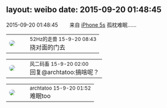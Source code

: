 layout: weibo
date: 2015-09-20 01:48:45
---
<meta name="referrer" content="no-referrer" />

2015-09-20 01:48:45  &nbsp;&nbsp;&nbsp;&nbsp;&nbsp;&nbsp; 来自 <a href="sinaweibo://customweibosource" rel="nofollow">iPhone 5s</a>
孤枕难眠…… ​​​

<table style="width: 100%;">
  <tr>
    <td style="width: 40px;"><img style="border-radius:50%" src="https://tva4.sinaimg.cn/crop.0.0.180.180.50/8beaf773jw1e8qgp5bmzyj2050050aa8.jpg?KID=imgbed,tva&Expires=1624463412&ssig=09fDj%2FrCMi"></td>
    <td colspan="2"><small>52Hz的走兽 15-9-20 08:43</small><br/>挠对面的门去</td>
  </tr>
</table>

<table style="width: 100%;">
  <tr>
    <td style="width: 40px;"><img style="border-radius:50%" src="https://tva3.sinaimg.cn/crop.0.0.639.639.50/6d2a6003jw8f3idy69w2gj20hs0hrt9g.jpg?KID=imgbed,tva&Expires=1624463412&ssig=hMV6x59m1G"></td>
    <td colspan="2"><small>风二码畜 15-9-20 02:00</small><br/>回复@archtatoo:搞啥呢？</td>
  </tr>
</table>

<table style="width: 100%;">
  <tr>
    <td style="width: 40px;"><img style="border-radius:50%" src="https://tvax2.sinaimg.cn/crop.0.0.512.512.50/4a01d5b6ly8ghqi7eygpqj20e80e875s.jpg?KID=imgbed,tva&Expires=1624463412&ssig=yOsHLxlQnS"></td>
    <td colspan="2"><small>archtatoo 15-9-20 01:52</small><br/>难眠too</td>
  </tr>
</table>
